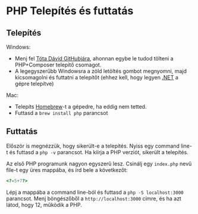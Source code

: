 # PHP Telepítés és futtatás
## Telepítés
Windows:
- Menj fel [Tóta Dávid GitHubjára](https://github.com/totadavid95/PhpComposerInstaller/blob/master/README_hu.md), ahonnan egybe le tudod tölteni a PHP+Composer telepítő csomagot.
- A legegyszerűbb Windowsra a zöld letöltés gombot megnyomni, majd kicsomagolni és futtatni a telepítőt (ehhez kell, hogy legyen [.NET](https://dotnet.microsoft.com/en-us/download) a gépre telepítve)

Mac:
- Telepíts [Homebrew](https://brew.sh/)-t a gépedre, ha eddig nem tetted.
- Futtasd a `brew install php` parancsot

## Futtatás
Először is megnézzük, hogy sikerült-e a telepítés. Nyiss egy command line-t és futtasd a `php -v` parancsot. Ha kiírja a PHP verziót, sikerült a telepítés.

Az első PHP programunk nagyon egyszerű lesz. Csinálj egy `index.php` nevű file-t egy üres mappába, és írd bele a következőt:
```php
<?=5+7?>
```
Lépj a mappába a command line-ból és futtasd a `php -S localhost:3000` parancsot.
Menj böngészőből a `http://localhost:3000` címre, és ha azt látod, hogy 12, működik a PHP.